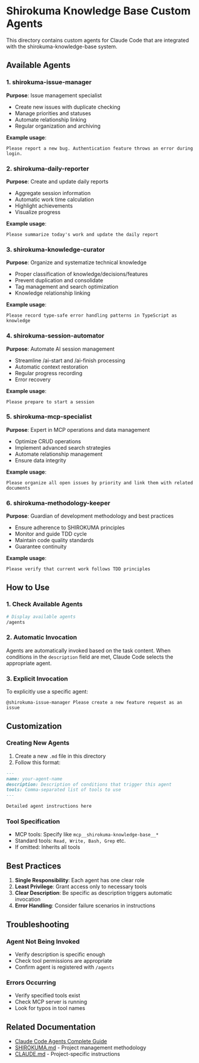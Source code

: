 # Shirokuma Knowledge Base Custom Agents

This directory contains custom agents for Claude Code that are integrated with the shirokuma-knowledge-base system.

## Available Agents

### 1. shirokuma-issue-manager
**Purpose**: Issue management specialist
- Create new issues with duplicate checking
- Manage priorities and statuses
- Automate relationship linking
- Regular organization and archiving

**Example usage**:
```
Please report a new bug. Authentication feature throws an error during login.
```

### 2. shirokuma-daily-reporter
**Purpose**: Create and update daily reports
- Aggregate session information
- Automatic work time calculation
- Highlight achievements
- Visualize progress

**Example usage**:
```
Please summarize today's work and update the daily report
```

### 3. shirokuma-knowledge-curator
**Purpose**: Organize and systematize technical knowledge
- Proper classification of knowledge/decisions/features
- Prevent duplication and consolidate
- Tag management and search optimization
- Knowledge relationship linking

**Example usage**:
```
Please record type-safe error handling patterns in TypeScript as knowledge
```

### 4. shirokuma-session-automator
**Purpose**: Automate AI session management
- Streamline /ai-start and /ai-finish processing
- Automatic context restoration
- Regular progress recording
- Error recovery

**Example usage**:
```
Please prepare to start a session
```

### 5. shirokuma-mcp-specialist
**Purpose**: Expert in MCP operations and data management
- Optimize CRUD operations
- Implement advanced search strategies
- Automate relationship management
- Ensure data integrity

**Example usage**:
```
Please organize all open issues by priority and link them with related documents
```

### 6. shirokuma-methodology-keeper
**Purpose**: Guardian of development methodology and best practices
- Ensure adherence to SHIROKUMA principles
- Monitor and guide TDD cycle
- Maintain code quality standards
- Guarantee continuity

**Example usage**:
```
Please verify that current work follows TDD principles
```

## How to Use

### 1. Check Available Agents
```bash
# Display available agents
/agents
```

### 2. Automatic Invocation
Agents are automatically invoked based on the task content. When conditions in the `description` field are met, Claude Code selects the appropriate agent.

### 3. Explicit Invocation
To explicitly use a specific agent:
```
@shirokuma-issue-manager Please create a new feature request as an issue
```

## Customization

### Creating New Agents
1. Create a new `.md` file in this directory
2. Follow this format:

```markdown
---
name: your-agent-name
description: Description of conditions that trigger this agent
tools: Comma-separated list of tools to use
---

Detailed agent instructions here
```

### Tool Specification
- MCP tools: Specify like `mcp__shirokuma-knowledge-base__*`
- Standard tools: `Read, Write, Bash, Grep` etc.
- If omitted: Inherits all tools

## Best Practices

1. **Single Responsibility**: Each agent has one clear role
2. **Least Privilege**: Grant access only to necessary tools
3. **Clear Description**: Be specific as description triggers automatic invocation
4. **Error Handling**: Consider failure scenarios in instructions

## Troubleshooting

### Agent Not Being Invoked
- Verify description is specific enough
- Check tool permissions are appropriate
- Confirm agent is registered with `/agents`

### Errors Occurring
- Verify specified tools exist
- Check MCP server is running
- Look for typos in tool names

## Related Documentation
- [Claude Code Agents Complete Guide](knowledge-14)
- [SHIROKUMA.md](../../../SHIROKUMA.md) - Project management methodology
- [CLAUDE.md](../../../CLAUDE.md) - Project-specific instructions